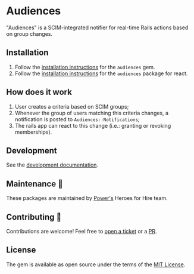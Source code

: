 # Audiences

"Audiences" is a SCIM-integrated notifier for real-time Rails actions based on group changes.

## Installation

1. Follow the [installation instructions](../audiences/docs/README.md#installation) for the `audiences` gem.
1. Follow the [installation instructions](../audiences-react/docs/README.md#installation) for the `audiences` package for react.

## How does it work

1. User creates a criteria based on SCIM groups;
1. Whenever the group of users matching this criteria changes, a notification is posted to `Audiences::Notifications`;
1. The rails app can react to this change (i.e.: granting or revoking memberships).

## Development

See the [development documentation](./development.md).

## Maintenance 🚧

These packages are maintained by [Power's](https://github.com/powerhome) Heroes for Hire team.

## Contributing 💙

Contributions are welcome! Feel free to [open a ticket](https://github.com/powerhome/audiences/issues/new) or a [PR](https://github.com/powerhome/audiences/pulls).

## License

The gem is available as open source under the terms of the [MIT License](https://opensource.org/licenses/MIT).
